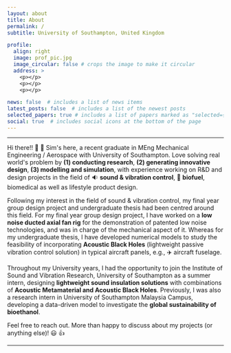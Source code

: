 ```yaml
---
layout: about
title: About
permalink: /
subtitle: University of Southampton, United Kingdom

profile:
  align: right
  image: prof_pic.jpg
  image_circular: false # crops the image to make it circular
  address: >
    <p></p>
    <p></p>
    <p></p>

news: false  # includes a list of news items
latest_posts: false  # includes a list of the newest posts
selected_papers: true # includes a list of papers marked as "selected={true}"
social: true  # includes social icons at the bottom of the page
---
```


---
Hi there!! :wave: :wave: Sim's here, a recent graduate in MEng Mechanical Engineering / Aerospace with University of Southampton. Love solving real world's problem by **(1) conducting research**, **(2) generating innovative design**, **(3) modelling and simulation**, with experience working on R&D and design projects in the field of :sound: **sound & vibration control**, :palm_tree: **biofuel**, biomedical as well as lifestyle product design.

Following my interest in the field of sound & vibration control, my final year group design project and undergraduate thesis had been centred around this field. For my final year group design project, I have worked on a **low noise ducted axial fan rig** for the demonstration of patented low noise technologies, and was in charge of the mechanical aspect of it. Whereas for my undergraduate thesis, I have developed numerical models to study the feasibility of incorporating **Acoustic Black Holes** (lightweight passive vibration control solution) in typical aircraft panels, e.g., :airplane: aircraft fuselage.

Throughout my University years, I had the opportunity to join the Institute of Sound and Vibration Research, University of Southampton as a summer intern, designing **lightweight sound insulation solutions** with combinations of **Acoustic Metamaterial and Acoustic Black Holes**. Previously, I was also a research intern in University of Southampton Malaysia Campus, developing a data-driven model to investigate the **global sustainability of bioethanol**.

Feel free to reach out. More than happy to discuss about my projects (or anything else)! :smiley: :thumbsup:

---